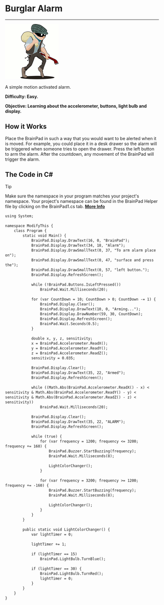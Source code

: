 # Burglar Alarm
---
![Burglar](images/burglar.gif)

A simple motion activated alarm.

**Difficulty: Easy.**

**Objective: Learning about the accelerometer, buttons, light bulb and display.**

## How it Works

Place the BrainPad in such a way that you would want to be alerted when it is moved. For example, you could place it in a desk drawer so the alarm will be triggered when someone tries to open the drawer. Press the left button to arm the alarm. After the countdown, any movement of the BrainPad will trigger the alarm.

## The Code in C#
> [!Tip]
> Make sure the namespace in your program matches your project's namespace.  Your project's namespace can be found in the BrainPad Helper file by clicking on the BrainPad1.cs tab.  [**More Info**](../go-beyond/csharp/intro.md#a-few-words-about-namespaces)

```
using System;

namespace ModifyThis {
    class Program {
        static void Main() {
            BrainPad.Display.DrawText(16, 0, "BrainPad");
            BrainPad.Display.DrawText(34, 18, "Alarm");
            BrainPad.Display.DrawSmallText(0, 37, "To arm alarm place on");
            BrainPad.Display.DrawSmallText(0, 47, "surface and press the");
            BrainPad.Display.DrawSmallText(0, 57, "left button.");
            BrainPad.Display.RefreshScreen();

            while (!BrainPad.Buttons.IsLeftPressed())
                BrainPad.Wait.Milliseconds(20);

            for (var CountDown = 10; CountDown > 0; CountDown -= 1) {
                BrainPad.Display.Clear();
                BrainPad.Display.DrawText(10, 0, "Arming...");
                BrainPad.Display.DrawNumber(59, 30, CountDown);
                BrainPad.Display.RefreshScreen();
                BrainPad.Wait.Seconds(0.5);
            }

            double x, y, z, sensitivity;
            x = BrainPad.Accelerometer.ReadX();
            y = BrainPad.Accelerometer.ReadY();
            z = BrainPad.Accelerometer.ReadZ();
            sensitivity = 0.035;

            BrainPad.Display.Clear();
            BrainPad.Display.DrawText(35, 22, "Armed");
            BrainPad.Display.RefreshScreen();

            while ((Math.Abs(BrainPad.Accelerometer.ReadX() - x) < sensitivity & Math.Abs(BrainPad.Accelerometer.ReadY() - y) < sensitivity & Math.Abs(BrainPad.Accelerometer.ReadZ() - z) < sensitivity))
                BrainPad.Wait.Milliseconds(20);

            BrainPad.Display.Clear();
            BrainPad.Display.DrawText(35, 22, "ALARM");
            BrainPad.Display.RefreshScreen();

            while (true) {
                for (var frequency = 1200; frequency <= 3200; frequency += 160) {
                    BrainPad.Buzzer.StartBuzzing(frequency);
                    BrainPad.Wait.Milliseconds(8);

                    LightColorChanger();
                }

                for (var frequency = 3200; frequency >= 1200; frequency += -160) {
                    BrainPad.Buzzer.StartBuzzing(frequency);
                    BrainPad.Wait.Milliseconds(8);

                    LightColorChanger();
                }
            }
        }

        public static void LightColorChanger() {
            var lightTimer = 0;

            lightTimer += 1;

            if (lightTimer == 15)
                BrainPad.LightBulb.TurnBlue();

            if (lightTimer == 30) {
                BrainPad.LightBulb.TurnRed();
                lightTimer = 0;
            }
        }
    }
}
```